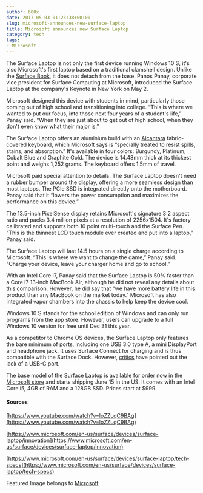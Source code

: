 ```yaml
---
author: 600x
date: 2017-05-03 01:23:38+00:00
slug: microsoft-announces-new-surface-laptop
title: Microsoft announces new Surface Laptop
category: tech
tags:
- Microsoft
---
```

The Surface Laptop is not only the first device running Windows 10 S, it's also Microsoft's first laptop based on a traditional clamshell design. Unlike the [Surface Book](https://www.youtube.com/watch?v=XVfOe5mFbAE), it does not detach from the base. Panos Panay, corporate vice president for Surface Computing at Microsoft, introduced the Surface Laptop at the company's Keynote in New York on May 2.

Microsoft designed this device with students in mind, particularly those coming out of high school and transitioning into college. “This is where we wanted to put our focus, into those next four years of a student's life,” Panay said. “When they are just about to get out of high school, when they don't even know what their major is.”

The Surface Laptop offers an aluminium build with an [Alcantara](http://www.alcantara.com/en/index.do) fabric-covered keyboard, which Microsoft says is “specially treated to resist spills, stains, and absorption.” It's available in four colors: Burgundy, Platinum, Cobalt Blue and Graphite Gold. The device is 14.48mm thick at its thickest point and weighs 1,252 grams. The keyboard offers 1.5mm of travel.

Microsoft paid special attention to details. The Surface Laptop doesn't need a rubber bumper around the display, offering a more seamless design than most laptops. The PCIe SSD is integrated directly onto the motherboard. Panay said that it “lowers the power consumption and maximizes the performance on this device.”

The 13.5-inch PixelSense display retains Microsoft's signature 3:2 aspect ratio and packs 3.4 million pixels at a resolution of 2256x1504. It's factory calibrated and supports both 10 point multi-touch and the Surface Pen. “This is the thinnest LCD touch module ever created and put into a laptop,” Panay said.

The Surface Laptop will last 14.5 hours on a single charge according to Microsoft. “This is where we want to change the game,” Panay said. “Charge your device, leave your charger home and go to school.”

With an Intel Core i7, Panay said that the Surface Laptop is 50% faster than a Core i7 13-inch MacBook Air, although he did not reveal any details about this comparison. However, he did say that "we have more battery life in this product than any MacBook on the market today." Microsoft has also integrated vapor chambers into the chassis to help keep the device cool.

Windows 10 S stands for the school edition of Windows and can only run programs from the app store. However, users can upgrade to a full Windows 10 version for free until Dec 31 this year.

As a competitor to Chrome OS devices, the Surface Laptop only features the bare minimum of ports, including one USB 3.0 type A, a mini DisplayPort and headphone jack. It uses Surface Connect for charging and is thus compatible with the Surface Dock. However, [critics](https://twitter.com/73steven/status/859454753511804929) have pointed out the lack of a USB-C port.

The base model of the Surface Laptop is available for order now in the [Microsoft store](https://www.microsoftstore.com/store/msusa/en_US/pdp/productID.5102691100?VID=5102691200/config.true) and starts shipping June 15 in the US. It comes with an Intel Core i5, 4GB of RAM and a 128GB SSD. Prices start at $999.




#### Sources


[https://www.youtube.com/watch?v=loZZLqC9BAg](https://www.youtube.com/watch?v=loZZLqC9BAg)

[https://www.microsoft.com/en-us/surface/devices/surface-laptop/innovation](https://www.microsoft.com/en-us/surface/devices/surface-laptop/innovation)

[https://www.microsoft.com/en-us/surface/devices/surface-laptop/tech-specs](https://www.microsoft.com/en-us/surface/devices/surface-laptop/tech-specs)

Featured Image belongs to [Microsoft](https://dri1.img.digitalrivercontent.net/Storefront/Company/msintl/images/English/en-INTL-Surf-Lynx-000-0001/PDP/en-INTL-PDP-SurfA-Lynx-000-0001-F4-desktop.jpg)

